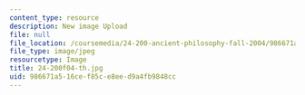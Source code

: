 ```yaml
---
content_type: resource
description: New image Upload
file: null
file_location: /coursemedia/24-200-ancient-philosophy-fall-2004/986671a516cef85ce8eed9a4fb9848cc_24-200f04-th.jpg
file_type: image/jpeg
resourcetype: Image
title: 24-200f04-th.jpg
uid: 986671a5-16ce-f85c-e8ee-d9a4fb9848cc
---
```

